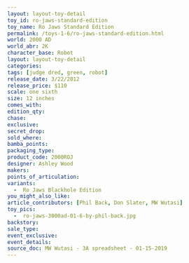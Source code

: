 ```yaml
---
layout: layout-toy-detail 
toy_id: ro-jaws-standard-edition
toy_name: Ro Jaws Standard Edition
permalink: /toys-1-6/ro-jaws-standard-edition.html
world: 2000 AD
world_abr: 2K
character_base: Robot
layout: layout-toy-detail
categories: 
tags: [judge dred, green, robot]
release_date: 3/22/2012
release_price: $110 
scale: one sixth
size: 12 inches
comes_with: 
edition_qty: 
chase: 
exclusive: 
secret_drop: 
sold_where: 
bamba_points: 
packaging_type: 
product_code: 2000ROJ
designer: Ashley Wood
makers: 
points_of_articulation: 
variants: 
  -  Ro Jaws Blackhole Edition
you_might_also_like: 
article_contributors: [Phil Back, Don Slater, MW Wutasi]
toy_pics: 
  -  ro-jaws-3000ad-01-6-by-phil-back.jpg
backstory: 
sale_type: 
event_exclusive: 
event_details: 
source_doc: MW Wutasi - 3A spreadsheet - 01-15-2019
---
```


